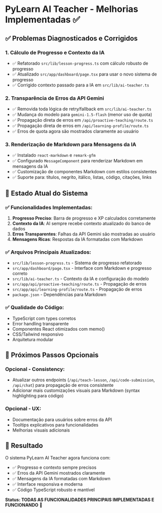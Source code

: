 # PyLearn AI Teacher - Melhorias Implementadas ✅

## ✅ Problemas Diagnosticados e Corrigidos

### 1. **Cálculo de Progresso e Contexto da IA**
- ✅ Refatorado `src/lib/lesson-progress.ts` com cálculo robusto de progresso
- ✅ Atualizado `src/app/dashboard/page.tsx` para usar o novo sistema de progresso
- ✅ Corrigido contexto passado para a IA em `src/lib/ai-teacher.ts`

### 2. **Transparência de Erros da API Gemini**
- ✅ Removida toda lógica de retry/fallback em `src/lib/ai-teacher.ts`
- ✅ Mudança do modelo para `gemini-1.5-flash` (menor uso de quota)
- ✅ Propagação direta de erros em `/api/proactive-teaching/route.ts`
- ✅ Propagação direta de erros em `/api/learning-profile/route.ts`
- ✅ Erros de quota agora são mostrados claramente ao usuário

### 3. **Renderização de Markdown para Mensagens da IA**
- ✅ Instalado `react-markdown` e `remark-gfm`
- ✅ Configurado `MessageComponent` para renderizar Markdown em mensagens da IA
- ✅ Customização de componentes Markdown com estilos consistentes
- ✅ Suporte para: títulos, negrito, itálico, listas, código, citações, links

## 🎯 Estado Atual do Sistema

### ✅ Funcionalidades Implementadas:
1. **Progresso Preciso**: Barra de progresso e XP calculados corretamente
2. **Contexto da IA**: AI sempre recebe contexto atualizado do banco de dados
3. **Erros Transparentes**: Falhas da API Gemini são mostradas ao usuário
4. **Mensagens Ricas**: Respostas da IA formatadas com Markdown

### ✅ Arquivos Principais Atualizados:
- `src/lib/lesson-progress.ts` - Sistema de progresso refatorado
- `src/app/dashboard/page.tsx` - Interface com Markdown e progresso correto
- `src/lib/ai-teacher.ts` - Contexto da IA e configuração do modelo
- `src/app/api/proactive-teaching/route.ts` - Propagação de erros
- `src/app/api/learning-profile/route.ts` - Propagação de erros
- `package.json` - Dependências para Markdown

### ✅ Qualidade do Código:
- TypeScript com types corretos
- Error handling transparente
- Componentes React otimizados com memo()
- CSS/Tailwind responsivo
- Arquitetura modular

## 🚀 Próximos Passos Opcionais

### Opcional - Consistency:
- Atualizar outros endpoints (`/api/teach-lesson`, `/api/code-submission`, `/api/chat`) para propagação de erros consistente
- Adicionar mais customizações visuais para Markdown (syntax highlighting para código)

### Opcional - UX:
- Documentação para usuários sobre erros da API
- Tooltips explicativos para funcionalidades
- Melhorias visuais adicionais

## 🎉 Resultado

O sistema PyLearn AI Teacher agora funciona com:
- ✅ Progresso e contexto sempre precisos
- ✅ Erros da API Gemini mostrados claramente
- ✅ Mensagens da IA formatadas com Markdown
- ✅ Interface responsiva e moderna
- ✅ Código TypeScript robusto e mantível

**Status: TODAS AS FUNCIONALIDADES PRINCIPAIS IMPLEMENTADAS E FUNCIONANDO** 🎯
